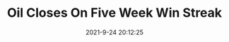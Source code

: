 ---
"title": "Oil Closes On Five Week Win Streak"
"date": "2021-9-24 20:12:25"
"feed_name": "RIGZONE"
"feed_website": "http://www.rigzone.com/"
"feed_rss": "http://www.rigzone.com/news/rss/rigzone_latest.aspx"
"link": "https://www.rigzone.com/news/wire/oil_closes_on_five_week_win_streak-24-sep-2021-166534-article/?rss=true"
"file": "_posts/2021-1-1-4bb6b9c744bdd37e570bc66733aa3c1316490788.md"
"accident": "0"
"drilling": "0"
"dead": "0"
"injured": "0"
"where": "unknown site"
---